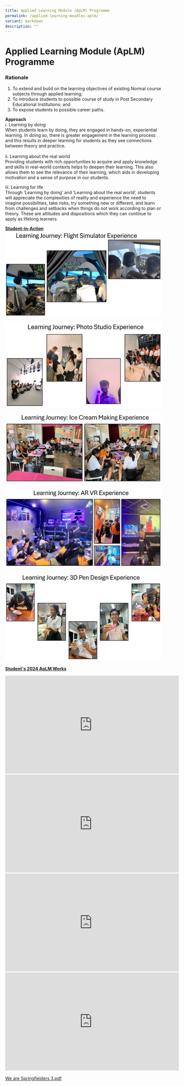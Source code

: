 ```yaml
---
title: Applied Learning Module (ApLM) Programme
permalink: /applied-learning-moudles-aplm/
variant: markdown
description: ""
---
```

# **Applied Learning Module (ApLM) Programme**

### Rationale

1. To extend and build on the learning objectives of existing Normal course subjects through applied learning; 
2.	To introduce students to possible course of study in Post Secondary Educational Institutions; and
3. To expose students to possible career paths.

**Approach**
<br>i. Learning by doing
<br>When students learn by doing, they are engaged in hands-on, experiential learning. In doing so, there is greater engagement in the learning process and this results in deeper learning for students as they see connections between theory and practice.  
<br>ii. Learning about the real world
<br>Providing students with rich opportunities to acquire and apply knowledge and skills in real-world contexts helps to deepen their learning. This also allows them to see the relevance of their learning, which aids in developing motivation and a sense of purpose in our students.

iii. Learning for life
<br>Through ‘Learning by doing’ and ‘Learning about the real world’, students will  appreciate  the  complexities  of  reality  and  experience  the  need  to imagine possibilities, take risks, try something new or different, and learn from challenges and setbacks when things do not work according to plan or theory. These are attitudes and dispositions which they can continue to apply as lifelong learners.


<u>**Student-in-Action**</u>
![](/images/aplm1.png)

![](/images/aplm2.png)

![](/images/aplm3.png)

![](/images/aplm4.png)

![](/images/aplm5.png)

<u>**Student's 2024 ApLM Works**</u>

<iframe width="560" height="315" src="https://www.youtube.com/embed/xM44vA-fBUk" title="YouTube video player" frameborder="0" allow="accelerometer; autoplay; clipboard-write; encrypted-media; gyroscope; picture-in-picture" allowfullscreen=""></iframe>
<br>
<iframe width="560" height="315" src="https://www.youtube.com/embed/t9L_9tkwct0" title="YouTube video player" frameborder="0" allow="accelerometer; autoplay; clipboard-write; encrypted-media; gyroscope; picture-in-picture" allowfullscreen=""></iframe>
<br>
<iframe width="560" height="315" src="https://www.youtube.com/embed/GU8m6DkWYK4" title="YouTube video player" frameborder="0" allow="accelerometer; autoplay; clipboard-write; encrypted-media; gyroscope; picture-in-picture" allowfullscreen=""></iframe>
<br>
<iframe width="560" height="315" src="https://www.youtube.com/embed/wENh4I9H0C4" title="YouTube video player" frameborder="0" allow="accelerometer; autoplay; clipboard-write; encrypted-media; gyroscope; picture-in-picture" allowfullscreen=""></iframe>

[We are Springfielders 3.pdf](/files/We_are_Springfielders_3.pdf)